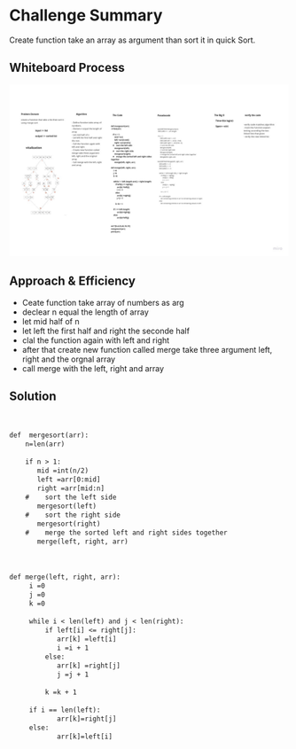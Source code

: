 # Challenge Summary
Create function take an array as argument than sort it in quick Sort.

## Whiteboard Process
![mergesortion](linked-list-insertions-append.jpg)


## Approach & Efficiency


+ Ceate function take array of numbers as arg
+ declear n equal the length of array
+ let mid half of n
+ let left the first half and right the seconde half
+ clal the function again with left and right
+ after that create new function called merge take three argument left, right and the orgnal array
+ call merge with the left, right and array




## Solution
~~~


def  mergesort(arr):
    n=len(arr)

    if n > 1:
       mid =int(n/2)
       left =arr[0:mid]
       right =arr[mid:n]
    #    sort the left side
       mergesort(left)
    #    sort the right side
       mergesort(right)
    #    merge the sorted left and right sides together
       merge(left, right, arr)



def merge(left, right, arr):
     i =0
     j =0
     k =0

     while i < len(left) and j < len(right):
         if left[i] <= right[j]:
            arr[k] =left[i]
            i =i + 1
         else:
            arr[k] =right[j]
            j =j + 1

         k =k + 1

     if i == len(left):
            arr[k]=right[j]
     else:
            arr[k]=left[i]


~~~
